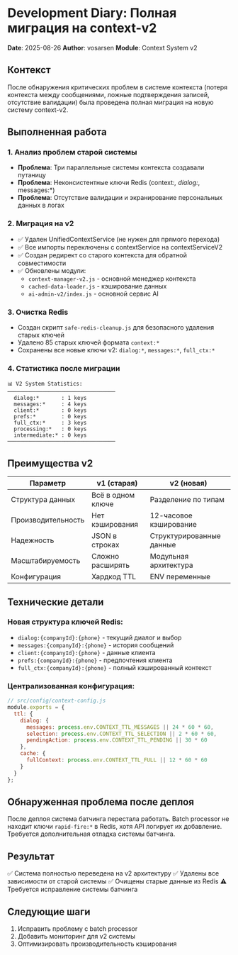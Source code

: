 # Development Diary: Полная миграция на context-v2
**Date**: 2025-08-26
**Author**: vosarsen
**Module**: Context System v2

## Контекст
После обнаружения критических проблем в системе контекста (потеря контекста между сообщениями, ложные подтверждения записей, отсутствие валидации) была проведена полная миграция на новую систему context-v2.

## Выполненная работа

### 1. Анализ проблем старой системы
- **Проблема**: Три параллельные системы контекста создавали путаницу
- **Проблема**: Неконсистентные ключи Redis (context:*, dialog:*, messages:*)
- **Проблема**: Отсутствие валидации и экранирование персональных данных в логах

### 2. Миграция на v2
- ✅ Удален UnifiedContextService (не нужен для прямого перехода)
- ✅ Все импорты переключены с contextService на contextServiceV2
- ✅ Создан редирект со старого контекста для обратной совместимости
- ✅ Обновлены модули:
  - `context-manager-v2.js` - основной менеджер контекста
  - `cached-data-loader.js` - кэширование данных
  - `ai-admin-v2/index.js` - основной сервис AI

### 3. Очистка Redis
- Создан скрипт `safe-redis-cleanup.js` для безопасного удаления старых ключей
- Удалено 85 старых ключей формата `context:*`
- Сохранены все новые ключи v2: `dialog:*`, `messages:*`, `full_ctx:*`

### 4. Статистика после миграции
```
📊 V2 System Statistics:
──────────────────────────────────
  dialog:*       : 1 keys
  messages:*     : 4 keys  
  client:*       : 0 keys
  prefs:*        : 0 keys
  full_ctx:*     : 3 keys
  processing:*   : 0 keys
  intermediate:* : 0 keys
──────────────────────────────────
```

## Преимущества v2

| Параметр           | v1 (старая)       | v2 (новая)               |
|--------------------|-------------------|--------------------------|
| Структура данных   | Всё в одном ключе | Разделение по типам      |
| Производительность | Нет кэширования   | 12-часовое кэширование   |
| Надежность         | JSON в строках    | Структурированные данные |
| Масштабируемость   | Сложно расширять  | Модульная архитектура    |
| Конфигурация       | Хардкод TTL       | ENV переменные           |

## Технические детали

### Новая структура ключей Redis:
- `dialog:{companyId}:{phone}` - текущий диалог и выбор
- `messages:{companyId}:{phone}` - история сообщений
- `client:{companyId}:{phone}` - данные клиента
- `prefs:{companyId}:{phone}` - предпочтения клиента
- `full_ctx:{companyId}:{phone}` - полный кэшированный контекст

### Централизованная конфигурация:
```javascript
// src/config/context-config.js
module.exports = {
  ttl: {
    dialog: {
      messages: process.env.CONTEXT_TTL_MESSAGES || 24 * 60 * 60,
      selection: process.env.CONTEXT_TTL_SELECTION || 2 * 60 * 60,
      pendingAction: process.env.CONTEXT_TTL_PENDING || 30 * 60
    },
    cache: {
      fullContext: process.env.CONTEXT_TTL_FULL || 12 * 60 * 60
    }
  }
};
```

## Обнаруженная проблема после деплоя

После деплоя система батчинга перестала работать. Batch processor не находит ключи `rapid-fire:*` в Redis, хотя API логирует их добавление. Требуется дополнительная отладка системы батчинга.

## Результат
✅ Система полностью переведена на v2 архитектуру
✅ Удалены все зависимости от старой системы
✅ Очищены старые данные из Redis
⚠️ Требуется исправление системы батчинга

## Следующие шаги
1. Исправить проблему с batch processor
2. Добавить мониторинг для v2 системы
3. Оптимизировать производительность кэширования
